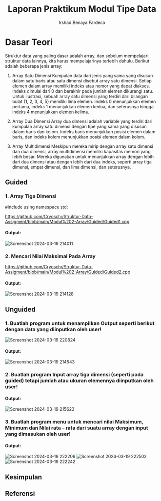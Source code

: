 # <h1 align="center">Laporan Praktikum Modul Tipe Data</h1>
<p align="center">Irshad Benaya Fardeca</p>

# Dasar Teori

Struktur data yang paling dasar adalah array, dan sebelum mempelajari struktur data lainnya, kita harus mempelajarinya terlebih dahulu. Berikut adalah beberapa jenis array:


1) Array Satu Dimensi
Kumpulan data dari jenis yang sama yang disusun dalam satu baris atau satu dimensi disebut array satu dimensi. Setiap elemen dalam array memiliki indeks atau nomor yang dapat diakses. Indeks dimulai dari 0 dan berakhir pada jumlah elemen dikurangi satu. Untuk ilustrasi, sebuah array satu dimensi yang terdiri dari bilangan bulat {1, 2, 3, 4, 5} memiliki lima elemen. Indeks 0 menunjukkan elemen pertama, indeks 1 menunjukkan elemen kedua, dan seterusnya hingga indeks 4 menunjukkan elemen kelima.


2) Array Dua Dimensi
Array dua dimensi adalah variable yang terdiri dari kumpulan array satu dimensi dengan tipe yang sama yang disusun dalam baris dan kolom. Indeks baris menunjukkan posisi elemen dalam baris, dan indeks kolom menunjukkan posisi elemen dalam kolom.


3) Array Multidimensi
Meskipun mereka mirip dengan array satu dimensi dan dua dimensi, array multidimensi memiliki kapasitas memori yang lebih besar. Mereka digunakan untuk menunjukkan array dengan lebih dari dua dimensi atau dengan lebih dari dua indeks, seperti array tiga dimensi, empat dimensi, dan lima dimensi, dan seterusnya.



## Guided 
### 1. Array Tiga Dimensi

#include <iostream>
using namespace std;

https://github.com/Cryoschr/Struktur-Data-Assigment/blob/main/Modul%202-Array/Guided/Guided1.cpp

#### Output:
![Screenshot 2024-03-19 214011](https://github.com/Cryoschr/Struktur-Data-Assigment/assets/161663646/b0dbfe7c-c8f6-40bb-a720-03860f1857c7)


### 2. Mencari Nilai Maksimal Pada Array

https://github.com/Cryoschr/Struktur-Data-Assigment/blob/main/Modul%202-Array/Guided/Guided2.cpp

#### Output:
![Screenshot 2024-03-19 214128](https://github.com/Cryoschr/Struktur-Data-Assigment/assets/161663646/0b4be380-1efc-4b11-825c-a93eec64ce91)



## Unguided 
### 1. Buatlah program untuk menampilkan Output seperti berikut dengan data yang diinputkan oleh user!
![Screenshot 2024-03-19 220824](https://github.com/Cryoschr/Struktur-Data-Assigment/assets/161663646/f4320902-3614-44e5-8aa6-ba846249b6ea)

#### Output:
![Screenshot 2024-03-19 214543](https://github.com/Cryoschr/Struktur-Data-Assigment/assets/161663646/a8ecc4de-4f87-4e67-b560-4185b641d804)



### 2. Buatlah program Input array tiga dimensi (seperti pada guided) tetapi jumlah atau ukuran elemennya diinputkan oleh user!

#### Output:
![Screenshot 2024-03-19 215623](https://github.com/Cryoschr/Struktur-Data-Assigment/assets/161663646/0af0bb53-7414-45e0-b48f-c32db5bfbab3)


### 3. Buatlah program menu untuk mencari nilai Maksimum, Minimum dan Nilai rata – rata dari suatu array dengan input yang dimasukan oleh user!

#### Output:
![Screenshot 2024-03-19 222206](https://github.com/Cryoschr/Struktur-Data-Assigment/assets/161663646/12477c7c-33c4-4792-a390-474091520cfc)
![Screenshot 2024-03-19 222502](https://github.com/Cryoschr/Struktur-Data-Assigment/assets/161663646/376b4d3c-caf2-4c5b-b539-fed15d0fc763)
![Screenshot 2024-03-19 222242](https://github.com/Cryoschr/Struktur-Data-Assigment/assets/161663646/ba5c4482-1c84-444a-9437-25997a48b555)

## Kesimpulan


## Referensi
